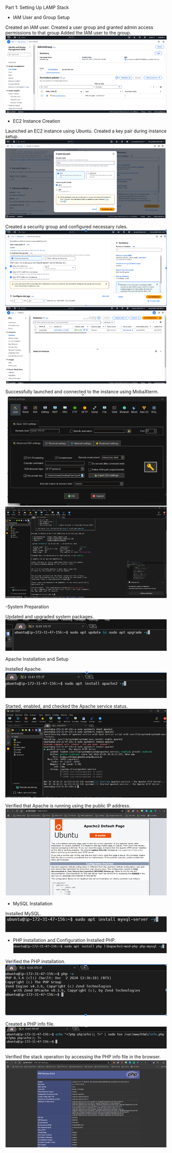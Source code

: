 Part 1: Setting Up LAMP Stack

- IAM User and Group Setup

Created an IAM user.
Created a user group and granted admin access permissions to that group
Added the IAM user to the group.
![User group and permission creation](images/image-01.png)



- EC2 Instance Creation

Launched an EC2 instance using Ubuntu.
Created a key pair during instance setup.
![Key pair creation](images/image-02.png)


Created a security group and configured necessary rules.
![Security group creation](images/image-03.png)
![Instance created](images/image-04.png)



Successfully launched and connected to the instance using MobaXterm.
![connected to instance using Mobaxterm](images/image-05.png)
![connected](images/image-06.png)



-System Preparation

Updated and upgraded system packages.
![updated and upgraded system packages](images/image-07.png)



Apache Installation and Setup

Installed Apache.
![Installed Apache](images/image-08.png)



Started, enabled, and checked the Apache service status.
![started, enabled and checked Apache status](images/image-09.png)



Verified that Apache is running using the public IP address.
![started, enabled and checked Apache status](images/image-10.png)





- MySQL Installation

Installed MySQL.
![Installed SQL](images/image-11.png)



- PHP Installation and Configuration
Installed PHP.
![Installed PHP](images/image-12.png)



Verified the PHP installation.
![Verified PHP](images/image-13.png)



Created a PHP info file.
![Created a PHP info file](images/image-14.png)



Verified the stack operation by accessing the PHP info file in the browser.
![Installed SQL](images/image-15.png)

